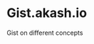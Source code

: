 # Gist.akash.io
Gist on different concepts
<script src="https://gist.github.com/akashsaravanan007/b1abace2b2e0a3429339154a43f3aa44.js"></script>
